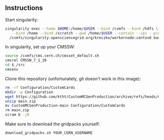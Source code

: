 ## Instructions

Start singularity:
```bash
singularity exec --home $HOME:/home/$USER --bind /cvmfs --bind /hdfs \
   --bind /home --bind /scratch --pwd /home/$USER --contain --ipc --pid \
  /cvmfs/singularity.opensciencegrid.org/kreczko/workernode:centos6 bash
```

In singularity, set up your CMSSW:
```bash
source /cvmfs/cms.cern.ch/cmsset_default.sh
cmsrel CMSSW_7_1_26
cd $_/src
cmsenv
```

Clone this repository (unfortunately, git doesn't work in this image):
```bash
rm -rf Configuration/CustomCards
mkdir -p Configuration
wget https://github.com/ktht/CustomMCGenProduction/archive/refs/heads/main.zip
unzip main.zip
mv CustomMCGenProduction-main Configuration/CustomCards
rm main.zip
scram b -j8
```

Make sure to download the gridpacks yourself:
```bash
download_gridpacks.sh YOUR_CERN_USERNAME
```
